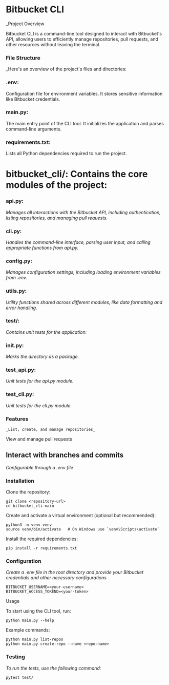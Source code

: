 # Bitbucket CLI

_Project Overview

Bitbucket CLI is a command-line tool designed to interact with Bitbucket's API, allowing users to efficiently manage repositories, pull requests, and other resources without leaving the terminal.

### File Structure

_Here's an overview of the project's files and directories:

### .env: 

Configuration file for environment variables. It stores sensitive information like Bitbucket credentials.


 ###  main.py: 

 The main entry point of the CLI tool. It initializes the application and parses command-line arguments.

### requirements.txt: 

Lists all Python dependencies required to run the project.

# bitbucket_cli/: Contains the core modules of the project:

### api.py: 

_Manages all interactions with the Bitbucket API, including authentication, listing repositories, and managing pull requests._

### cli.py: 

_Handles the command-line interface, parsing user input, and calling appropriate functions from api.py._

### config.py: 

_Manages configuration settings, including loading environment variables from .env._

### utils.py: 

_Utility functions shared across different modules, like data formatting and error handling._

### test/: 

_Contains unit tests for the application:_

### init.py: 

_Marks the directory as a package._

### test_api.py: 
_Unit tests for the api.py module._

### test_cli.py: 

_Unit tests for the cli.py module._

### Features
```
_List, create, and manage repositories_
```
View and manage pull requests

## Interact with branches and commits

_Configurable through a .env file_

### Installation

Clone the repository:
```
git clone <repository-url>
cd bitbucket_cli-main
```
Create and activate a virtual environment (optional but recommended):
```
python3 -m venv venv
source venv/bin/activate   # On Windows use `venv\Scripts\activate`
```
Install the required dependencies:
```
pip install -r requirements.txt
```
### Configuration

_Create a .env file in the root directory and provide your Bitbucket credentials and other necessary configurations_

```
BITBUCKET_USERNAME=<your-username>
BITBUCKET_ACCESS_TOKEND=<your-token>
```
Usage

To start using the CLI tool, run:
```
python main.py --help
```
Example commands:
```
python main.py list-repos
python main.py create-repo --name <repo-name>
```
### Testing

_To run the tests, use the following command:_
```
pytest test/
```
